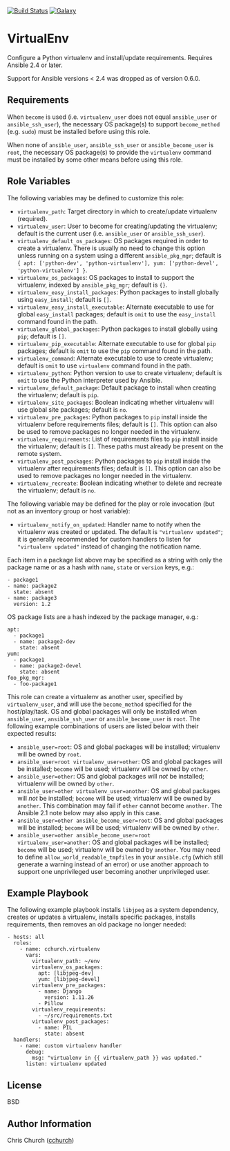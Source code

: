[![Build Status](http://img.shields.io/travis/cchurch/ansible-role-virtualenv.svg)](https://travis-ci.org/cchurch/ansible-role-virtualenv)
[![Galaxy](http://img.shields.io/badge/galaxy-cchurch.virtualenv-blue.svg)](https://galaxy.ansible.com/cchurch/virtualenv/)

VirtualEnv
==========

Configure a Python virtualenv and install/update requirements. Requires Ansible
2.4 or later.

Support for Ansible versions < 2.4 was dropped as of version 0.6.0.

Requirements
------------

When `become` is used (i.e. `virtualenv_user` does not equal `ansible_user` or
`ansible_ssh_user`), the necessary OS package(s) to support `become_method`
(e.g. `sudo`) must be installed before using this role.

When none of `ansible_user`, `ansible_ssh_user` or `ansible_become_user` is
`root`, the necessary OS package(s) to provide the `virtualenv` command must be
installed by some other means before using this role.

Role Variables
--------------

The following variables may be defined to customize this role:

- `virtualenv_path`: Target directory in which to create/update virtualenv
  (required).
- `virtualenv_user`: User to become for creating/updating the virtualenv;
  default is the current user (i.e. `ansible_user` or `ansible_ssh_user`).
- `virtualenv_default_os_packages`: OS packages required in order to create a
  virtualenv. There is usually no need to change this option unless running on a
  system using a different `ansible_pkg_mgr`; default is
  `{ apt: ['python-dev', 'python-virtualenv'], yum: ['python-devel', 'python-virtualenv'] }`.
- `virtualenv_os_packages`: OS packages to install to support the virtualenv,
  indexed by `ansible_pkg_mgr`; default is `{}`.
- `virtualenv_easy_install_packages`: Python packages to install globally using
  `easy_install`; default is `[]`.
- `virtualenv_easy_install_executable`: Alternate executable to use for global
  `easy_install` packages; default is `omit` to use the `easy_install` command
  found in the path.
- `virtualenv_global_packages`: Python packages to install globally using `pip`;
  default is `[]`.
- `virtualenv_pip_executable`: Alternate executable to use for global `pip`
  packages; default is `omit` to use the `pip` command found in the path.
- `virtualenv_command`: Alternate executable to use to create virtualenv;
  default is `omit` to use `virtualenv` command found in the path.
- `virtualenv_python`: Python version to use to create virtualenv; default is
  `omit` to use the Python interpreter used by Ansible.
- `virtualenv_default_package`: Default package to install when creating the
  virtualenv; default is `pip`.
- `virtualenv_site_packages`: Boolean indicating whether virtualenv will use
  global site packages; default is `no`.
- `virtualenv_pre_packages`: Python packages to `pip` install inside the
  virtualenv before requirements files; default is `[]`. This option can also be
  used to remove packages no longer needed in the virtualenv.
- `virtualenv_requirements`: List of requirements files to `pip` install inside
  the virtualenv; default is `[]`. These paths must already be present on the
  remote system.
- `virtualenv_post_packages`: Python packages to `pip` install inside the
  virtualenv after requirements files; default is `[]`. This option can also be
  used to remove packages no longer needed in the virtualenv.
- `virtualenv_recreate`: Boolean indicating whether to delete and recreate the
  virtualenv; default is `no`.

The following variable may be defined for the play or role invocation (but not
as an inventory group or host variable):

- `virtualenv_notify_on_updated`: Handler name to notify when the virtualenv
  was created or updated. The default is `"virtualenv updated"`; it is generally
  recommended for custom handlers to listen for `"virtualenv updated"` instead
  of changing the notification name.

Each item in a package list above may be specified as a string with only the
package name or as a hash with `name`, `state` or `version` keys, e.g.:

    - package1
    - name: package2
      state: absent
    - name: package3
      version: 1.2

OS package lists are a hash indexed by the package manager, e.g.:

    apt:
      - package1
      - name: package2-dev
        state: absent
    yum:
      - package1
      - name: package2-devel
        state: absent
    foo_pkg_mgr:
      - foo-package1

This role can create a virtualenv as another user, specified by
`virtualenv_user`, and will use the `become_method` specified for the
host/play/task. OS and global packages will only be installed when
`ansible_user`, `ansible_ssh_user` or `ansible_become_user` is `root`. The
following example combinations of users are listed below with their expected
results:

- `ansible_user=root`: OS and global packages will be installed; virtualenv will
  be owned by `root`.
- `ansible_user=root virtualenv_user=other`: OS and global packages will be
  installed; `become` will be used; virtualenv will be owned by `other`.
- `ansible_user=other`: OS and global packages will *not* be installed;
  virtualenv will be owned by `other`.
- `ansible_user=other virtualenv_user=another`: OS and global packages will
  *not* be installed; `become` will be used; virtualenv will be owned by
  `another`. This combination may fail if `other` cannot become `another`. The
  Ansible 2.1 note below may also apply in this case.
- `ansible_user=other ansible_become_user=root`: OS and global packages will be
  installed; `become` will be used; virtualenv will be owned by `other`.
- `ansible_user=other ansible_become_user=root virtualenv_user=another`: OS and
  global packages will be installed; `become` will be used; virtualenv will be
  owned by `another`. You may need to define `allow_world_readable_tmpfiles` in
  your `ansible.cfg` (which still generate a warning instead of an error) or
  use another approach to support one unprivileged user becoming another
  unprivileged user.

Example Playbook
----------------

The following example playbook installs `libjpeg` as a system dependency,
creates or updates a virtualenv, installs specific packages, installs
requirements, then removes an old package no longer needed:

    - hosts: all
      roles:
        - name: cchurch.virtualenv
          vars:
            virtualenv_path: ~/env
            virtualenv_os_packages:
              apt: [libjpeg-dev]
              yum: [libjpeg-devel]
            virtualenv_pre_packages:
              - name: Django
                version: 1.11.26
              - Pillow
            virtualenv_requirements:
              - ~/src/requirements.txt
            virtualenv_post_packages:
              - name: PIL
                state: absent
      handlers:
        - name: custom virtualenv handler
          debug:
            msg: "virtualenv in {{ virtualenv_path }} was updated."
          listen: virtualenv updated

License
-------

BSD

Author Information
------------------

Chris Church ([cchurch](https://github.com/cchurch))
